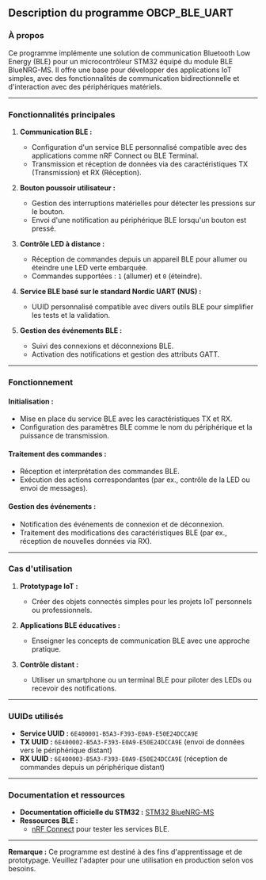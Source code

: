 ## Description du programme OBCP_BLE_UART

### **À propos**

Ce programme implémente une solution de communication Bluetooth Low Energy (BLE) pour un microcontrôleur STM32 équipé du module BLE BlueNRG-MS. Il offre une base pour développer des applications IoT simples, avec des fonctionnalités de communication bidirectionnelle et d'interaction avec des périphériques matériels.

---

### **Fonctionnalités principales**

1. **Communication BLE :**
   - Configuration d'un service BLE personnalisé compatible avec des applications comme nRF Connect ou BLE Terminal.
   - Transmission et réception de données via des caractéristiques TX (Transmission) et RX (Réception).

2. **Bouton poussoir utilisateur :**
   - Gestion des interruptions matérielles pour détecter les pressions sur le bouton.
   - Envoi d'une notification au périphérique BLE lorsqu'un bouton est pressé.

3. **Contrôle LED à distance :**
   - Réception de commandes depuis un appareil BLE pour allumer ou éteindre une LED verte embarquée.
   - Commandes supportées : `1` (allumer) et `0` (éteindre).

4. **Service BLE basé sur le standard Nordic UART (NUS) :**
   - UUID personnalisé compatible avec divers outils BLE pour simplifier les tests et la validation.

5. **Gestion des événements BLE :**
   - Suivi des connexions et déconnexions BLE.
   - Activation des notifications et gestion des attributs GATT.

---

### **Fonctionnement**

#### **Initialisation :**
- Mise en place du service BLE avec les caractéristiques TX et RX.
- Configuration des paramètres BLE comme le nom du périphérique et la puissance de transmission.

#### **Traitement des commandes :**
- Réception et interprétation des commandes BLE.
- Exécution des actions correspondantes (par ex., contrôle de la LED ou envoi de messages).

#### **Gestion des événements :**
- Notification des événements de connexion et de déconnexion.
- Traitement des modifications des caractéristiques BLE (par ex., réception de nouvelles données via RX).

---

### **Cas d'utilisation**

1. **Prototypage IoT :**
   - Créer des objets connectés simples pour les projets IoT personnels ou professionnels.

2. **Applications BLE éducatives :**
   - Enseigner les concepts de communication BLE avec une approche pratique.

3. **Contrôle distant :**
   - Utiliser un smartphone ou un terminal BLE pour piloter des LEDs ou recevoir des notifications.

---

### **UUIDs utilisés**

- **Service UUID :** `6E400001-B5A3-F393-E0A9-E50E24DCCA9E`
- **TX UUID :** `6E400002-B5A3-F393-E0A9-E50E24DCCA9E` (envoi de données vers le périphérique distant)
- **RX UUID :** `6E400003-B5A3-F393-E0A9-E50E24DCCA9E` (réception de commandes depuis un périphérique distant)

---

### **Documentation et ressources**

- **Documentation officielle du STM32 :**
  [STM32 BlueNRG-MS](https://www.st.com/en/wireless-connectivity/bluenrg-ms.html)
- **Ressources BLE :**
  - [nRF Connect](https://play.google.com/store/apps/details?id=no.nordicsemi.android.mcp&hl=fr) pour tester les services BLE.

---

**Remarque :** Ce programme est destiné à des fins d'apprentissage et de prototypage. Veuillez l'adapter pour une utilisation en production selon vos besoins.
